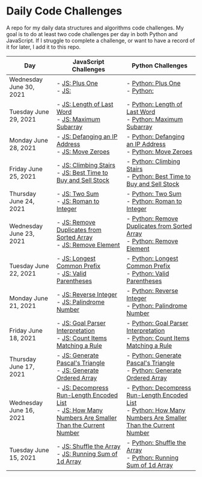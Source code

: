# Daily Code Challenges
A repo for my daily data structures and algorithms code challenges. My goal is to do at least two code challenges per day in both Python and JavaScript. If I struggle to complete a challenge, or want to have a record of it for later, I add it to this repo.


| Day      | JavaScript Challenges |Python Challenges      | 
| ----------- | ----------- |----------- |
| Wednesday June 30, 2021    | - [JS: Plus One](./javascript/arrays/plusOne/README.md)<br/>- [JS:](./javascript/arrays/maximumSubarray/README.md)        |- [Python: Plus One](./python/code_challenges/arrays/plus_one/README.md)<br/>- [Python:](./python/code_challenges/arrays/maximum_subarray/README.md)        |
| Tuesday June 29, 2021    | - [JS: Length of Last Word](./javascript/strings/lengthOfLastWord/README.md)<br/>- [JS: Maximum Subarray](./javascript/arrays/maximumSubarray/README.md)        |- [Python: Length of Last Word](./python/code_challenges/strings/length_of_last_word/README.md)<br/>- [Python: Maximum Subarray](./python/code_challenges/arrays/maximum_subarray/README.md)        |
| Monday June 28, 2021    | - [JS: Defanging an IP Address](./javascript/strings/defangingIPAddress/README.md)<br/>- [JS: Move Zeroes](./javascript/arrays/moveZeroes/README.md)        |- [Python: Defanging an IP Address](./python/code_challenges/strings/defanging_ip_address/README.md)<br/>- [Python: Move Zeroes](./python/code_challenges/arrays/move_zeroes/README.md)        |
| Friday June 25, 2021    | - [JS: Climbing Stairs](./javascript/numbers&math/climbingStairs/README.md)<br/>- [JS: Best Time to Buy and Sell Stock](./javascript/arrays/buyAndSellStock/README.md)        |- [Python: Climbing Stairs](./python/code_challenges/numbers/climbing_stairs/README.md)<br/>- [Python: Best Time to Buy and Sell Stock](./python/code_challenges/arrays/buy_and_sell_stock/README.md)        |
| Thursday June 24, 2021    | - [JS: Two Sum](./javascript/arrays/twoSum/README.md)<br/>- [JS: Roman to Integer](./javascript/strings/romanToInteger/README.md)        |- [Python: Two Sum](./python/code_challenges/arrays/two_sum/README.md)<br/>- [Python: Roman to Integer](./python/code_challenges/strings/roman_to_integer/README.md)        |
| Wednesday June 23, 2021    | - [JS: Remove Duplicates from Sorted Array](./javascript/arrays/removeDuplicates/README.md)<br/>- [JS: Remove Element](./javascript/arrays/removeElement/README.md)        |- [Python: Remove Duplicates from Sorted Array](./python/code_challenges/arrays/remove_duplicates/README.md)<br/>- [Python: Remove Element](./python/code_challenges/arrays/remove_element/README.md)        |
| Tuesday June 22, 2021    | - [JS: Longest Common Prefix](./javascript/strings/longestCommonPrefix/README.md)<br/>- [JS: Valid Parentheses](./javascript/strings/validParentheses/README.md)        |- [Python: Longest Common Prefix](./python/code_challenges/strings/longest_common_prefix/README.md)<br/>- [Python: Valid Parentheses](./python/code_challenges/strings/valid_parentheses/README.md)        |
| Monday June 21, 2021    | - [JS: Reverse Integer](./javascript/numbers&math/reverseInteger/README.md)<br/>- [JS: Palindrome Number](./javascript/numbers&math/palindromeNumber/README.md)        |- [Python: Reverse Integer](./python/code_challenges/misc/reverse_integer/README.md)<br/>- [Python: Palindrome Number](./python/code_challenges/numbers/palindrome_number/README.md)        |
| Friday June 18, 2021    | - [JS: Goal Parser Interpretation](./javascript/arrays/decompressArray/README.md)<br/>- [JS: Count Items Matching a Rule](./javascript/arrays/ruleCounter/README.md)        |- [Python: Goal Parser Interpretation](./python/code_challenges/strings/goal_parser/README.md)<br/>- [Python: Count Items Matching a Rule](./python/code_challenges/arrays/rule_counter/README.md)        |
| Thursday June 17, 2021    | - [JS: Generate Pascal's Triangle](./javascript/arrays/decompressArray/README.md)<br/>- [JS: Generate Ordered Array](./javascript/arrays/orderedArray/README.md)        |- [Python: Generate Pascal's Triangle](./python/code_challenges/misc/pascals_triangle/README.md)<br/>- [Python: Generate Ordered Array](./python/code_challenges/arrays/ordered_array/README.md)        |
| Wednesday June 16, 2021    | - [JS: Decompress Run-Length Encoded List](./javascript/arrays/decompressArray/README.md)<br/>- [JS: How Many Numbers Are Smaller Than the Current Number](./javascript/arrays/smallerNumbers/README.md)        |- [Python: Decompress Run-Length Encoded List](./python/code_challenges/arrays/decompress_array/README.md)<br/>- [Python: How Many Numbers Are Smaller Than the Current Number](./python/code_challenges/arrays/smaller_numbers/README.md)        |
| Tuesday June 15, 2021       | - [JS: Shuffle the Array](./javascript/arrays/arrayShuffle/README.md)<br/>- [JS: Running Sum of 1d Array](./javascript/arrays/runningTotal/README.md)             |- [Python: Shuffle the Array](./python/code_challenges/arrays/array_shuffle/README.md)<br/>- [Python: Running Sum of 1d Array](./python/code_challenges/arrays/running_total/README.md)           |

